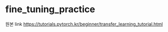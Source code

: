 # fine_tuning_practice

원본 link
https://tutorials.pytorch.kr/beginner/transfer_learning_tutorial.html
